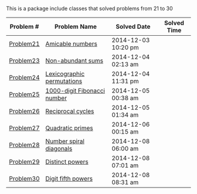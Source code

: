 This is a package include classes that solved problems from 21 to 30

|   Problem #   | Problem Name  |  Solved Date  |  Solved Time  |
| ------------- | ------------- | ------------- | ------------- |
|   [Problem21](https://github.com/tiger1993118/ProjectEuler/blob/master/ProjectEuler/src/Problem21to30/Problem21.java)   | [Amicable numbers](https://projecteuler.net/problem=21)  | 2014-12-03 10:20 pm |
|   [Problem23](https://github.com/tiger1993118/ProjectEuler/blob/master/ProjectEuler/src/Problem21to30/Problem23.java)   | [Non-abundant sums](https://projecteuler.net/problem=23)  | 2014-12-04 02:13 am |
|   [Problem24](https://github.com/tiger1993118/ProjectEuler/blob/master/ProjectEuler/src/Problem21to30/Problem24.java)   | [Lexicographic permutations](https://projecteuler.net/problem=24)  | 2014-12-04 11:31 pm |
|   [Problem25](https://github.com/tiger1993118/ProjectEuler/blob/master/ProjectEuler/src/Problem21to30/Problem25.java)   | [1000-digit Fibonacci number](https://projecteuler.net/problem=25)  | 2014-12-05 00:38 am |
|   [Problem26](https://github.com/tiger1993118/ProjectEuler/blob/master/ProjectEuler/src/Problem21to30/Problem26.java)   | [Reciprocal cycles](https://projecteuler.net/problem=26)  | 2014-12-05 01:34 am |
|   [Problem27](https://github.com/tiger1993118/ProjectEuler/blob/master/ProjectEuler/src/Problem21to30/Problem27.java)   | [Quadratic primes](https://projecteuler.net/problem=27)  | 2014-12-06 00:15 am |
|   [Problem28](https://github.com/tiger1993118/ProjectEuler/blob/master/ProjectEuler/src/Problem21to30/Problem28.java)   | [Number spiral diagonals](https://projecteuler.net/problem=28)  | 2014-12-08 06:00 am |
|   [Problem29](https://github.com/tiger1993118/ProjectEuler/blob/master/ProjectEuler/src/Problem21to30/Problem29.java)   | [Distinct powers](https://projecteuler.net/problem=29)  | 2014-12-08 07:01 am |
|   [Problem30](https://github.com/tiger1993118/ProjectEuler/blob/master/ProjectEuler/src/Problem21to30/Problem30.java)   | [Digit fifth powers](https://projecteuler.net/problem=30)  | 2014-12-08 08:31 am |
